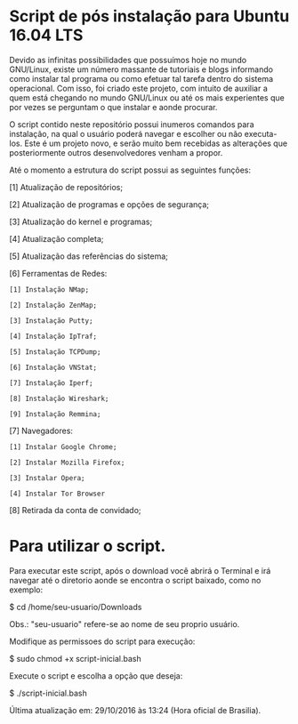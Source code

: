 # Script de pós instalação para Ubuntu 16.04 LTS

Devido as infinitas possibilidades que possuímos hoje no mundo GNU/Linux, existe um número massante de tutoriais e blogs informando como instalar tal programa ou como efetuar tal tarefa dentro do sistema operacional. Com isso, foi criado este projeto, com intuito de auxiliar a quem está chegando no mundo GNU/Linux ou até os mais experientes que por vezes se perguntam o que instalar e aonde procurar.

O script contido neste repositório possui inumeros comandos para instalação, na qual o usuário poderá navegar e escolher ou não executa-los. Este é um projeto novo, e serão muito bem recebidas as alterações que posteriormente outros desenvolvedores venham a propor.

Até o momento a estrutura do script possui as seguintes funções:

[1] Atualização de repositórios;

[2] Atualização de programas e opções de segurança;

[3] Atualização do kernel e programas;

[4] Atualização completa;

[5] Atualização das referências do sistema;

[6] Ferramentas de Redes:

    [1] Instalação NMap;
    
    [2] Instalação ZenMap;
    
    [3] Instalação Putty;
    
    [4] Instalação IpTraf;
    
    [5] Instalação TCPDump;
    
    [6] Instalação VNStat;
    
    [7] Instalação Iperf;
    
    [8] Instalação Wireshark;
    
    [9] Instalação Remmina;
    
[7] Navegadores:

    [1] Instalar Google Chrome;
    
    [2] Instalar Mozilla Firefox;
    
    [3] Instalar Opera;
    
    [4] Instalar Tor Browser
    
[8] Retirada da conta de convidado;

# Para utilizar o script.

Para executar este script, após o download você abrirá o Terminal e irá navegar até o diretorio aonde se encontra o script baixado, como no exemplo:

$ cd /home/seu-usuario/Downloads 

Obs.: "seu-usuario" refere-se ao nome de seu proprio usuário.

Modifique as permissoes do script para execução:

$ sudo chmod +x script-inicial.bash

Execute o script e escolha a opção que deseja:

$ ./script-inicial.bash

Última atualização em: 29/10/2016 às 13:24 (Hora oficial de Brasilia).


